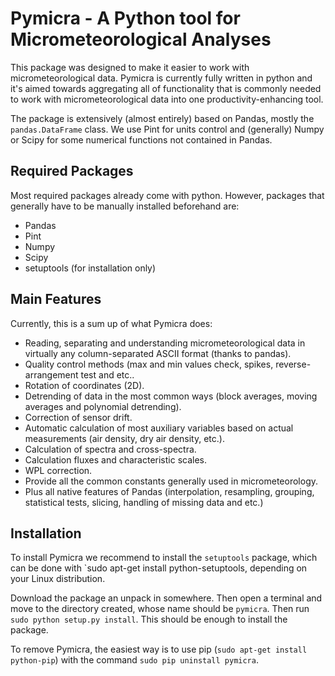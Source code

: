 # Pymicra - A Python tool for Micrometeorological Analyses

This package was designed to make it easier to work with micrometeorological data. Pymicra is currently fully written in python and it's aimed towards aggregating all of functionality that is commonly needed to work with micrometeorological data into one productivity-enhancing tool.

The package is extensively (almost entirely) based on Pandas, mostly the `pandas.DataFrame` class. We use Pint for units control and (generally) Numpy or Scipy for some numerical functions not contained in Pandas.

## Required Packages
Most required packages already come with python. However, packages that generally have to be manually installed beforehand are:

* Pandas
* Pint
* Numpy
* Scipy
* setuptools (for installation only)

## Main Features
Currently, this is a sum up of what Pymicra does:

  - Reading, separating and understanding micrometeorological data in virtually any column-separated ASCII format (thanks to pandas).
  - Quality control methods (max and min values check, spikes, reverse-arrangement test and etc..
  - Rotation of coordinates (2D).
  - Detrending of data in the most common ways (block averages, moving averages and polynomial detrending).
  - Correction of sensor drift.
  - Automatic calculation of most auxiliary variables based on actual measurements (air density, dry air density, etc.).
  - Calculation of spectra and cross-spectra.
  - Calculation fluxes and characteristic scales.
  - WPL correction.
  - Provide all the common constants generally used in micrometeorology.
  - Plus all native features of Pandas (interpolation, resampling, grouping, statistical tests, slicing, handling of missing data and etc.)

## Installation
To install Pymicra we recommend to install the `setuptools` package, which can be done with `sudo apt-get install python-setuptools, depending on your Linux distribution.

Download the package an unpack in somewhere. Then open a terminal and move to the directory created, whose name should be `pymicra`. Then run `sudo python setup.py install`. This should be enough to install the package.

To remove Pymicra, the easiest way is to use pip (`sudo apt-get install python-pip`) with the command `sudo pip uninstall pymicra`.

